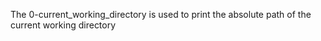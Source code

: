 The 0-current_working_directory is used to print the absolute path of the current working directory
